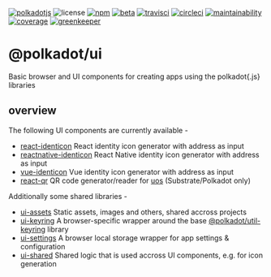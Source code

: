 [![polkadotjs](https://img.shields.io/badge/polkadot-js-orange?style=for-the-badge)](https://polkadot.js.org)
![license](https://img.shields.io/badge/License-Apache%202.0-blue?label=&logo=apache&style=for-the-badge)
[![npm](https://img.shields.io/npm/v/@polkadot/react-identicon?label=&logo=npm&style=for-the-badge)](https://www.npmjs.com/package/@polkadot/react-identicon)
[![beta](https://img.shields.io/npm/v/@polkadot/react-identicon/beta?label=&logo=npm&style=for-the-badge)](https://www.npmjs.com/package/@polkadot/react-identicon)
[![travisci](https://img.shields.io/travis/com/polkadot-js/ui?label=&logo=travis&style=for-the-badge)](https://travis-ci.com/polkadot-js/ui)
[![circleci](https://img.shields.io/circleci/build/github/polkadot-js/ui/master?label=&logo=circleci&style=for-the-badge)](https://circleci.com/gh/polkadot-js/ui)
[![maintainability](https://img.shields.io/codeclimate/maintainability/polkadot-js/ui?label=&logo=code-climate&style=for-the-badge)](https://codeclimate.com/github/polkadot-js/ui)
[![coverage](https://img.shields.io/codeclimate/coverage/polkadot-js/ui?label=&logo=code-climate&style=for-the-badge)](https://codeclimate.com/github/polkadot-js/ui)
[![greenkeeper](https://img.shields.io/badge/greenkeeper-enabled-brightgreen?label=&logo=greenkeeper&style=for-the-badge)](https://greenkeeper.io/)

# @polkadot/ui

Basic browser and UI components for creating apps using the polkadot{.js} libraries

## overview

The following UI components are currently available -

- [react-identicon](packages/react-identicon/) React identity icon generator with address as input
- [reactnative-identicon](packages/reactnative-identicon/) React Native identity icon generator with address as input
- [vue-identicon](packages/vue-identicon/) Vue identity icon generator with address as input
- [react-qr](packages/react-qr/) QR code generator/reader for [uos](https://github.com/maciejhirsz/uos) (Substrate/Polkadot only)

Additionally some shared libraries -

- [ui-assets](packages/ui-assets/) Static assets, images and others, shared accross projects
- [ui-keyring](packages/ui-keyring/) A browser-specific wrapper around the base [@polkadot/util-keyring](https://github.com/polkadot-js/util/) library
- [ui-settings](packages/ui-settings/) A browser local storage wrapper for app settings & configuration
- [ui-shared](packages/ui-shared) Shared logic that is used accross UI components, e.g. for icon generation
